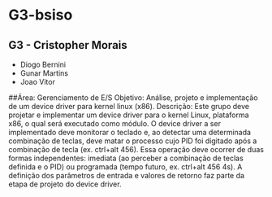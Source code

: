 # G3-bsiso
## G3 - 	Cristopher Morais
- Diogo Bernini
- Gunar Martins
- Joao Vitor

##Área: Gerenciamento de E/S
Objetivo: Análise, projeto e implementação de um device driver para kernel linux (x86).
Descrição: Este grupo deve projetar e implementar um device driver para o kernel Linux, plataforma x86, o qual será executado como módulo.
O device driver a ser implementado deve monitorar o teclado e, ao detectar uma determinada combinação de teclas, deve matar o processo cujo PID foi digitado após a combinação de tecla (ex. ctrl+alt 456).
Essa operação deve ocorrer de duas formas independentes: imediata (ao perceber a combinação de teclas definida e o PID) ou programada (tempo futuro, ex. ctrl+alt 456 4s). A definição dos parâmetros de entrada e valores de retorno faz parte da etapa de projeto do device driver.
